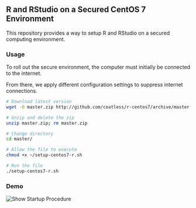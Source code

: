## R and RStudio on a Secured CentOS 7 Environment

This repository provides a way to setup R and RStudio on a secured computing environment. 

### Usage

To roll out the secure environment, the computer must
initially be connected to the internet. 

From there, we apply different configuration settings to
suppress internet connections.

```sh
# Download latest version
wget -O master.zip http://github.com/coatless/r-centos7/archive/master.zip

# Unzip and delete the zip
unzip master.zip; rm master.zip

# Change directory
cd master/

# Allow the file to execute
chmod +x ~/setup-centos7-r.sh

# Run the file
./setup-centos7-r.sh
```

### Demo


![Show Startup Procedure](https://i.imgur.com/FGV3U8z.gif)

